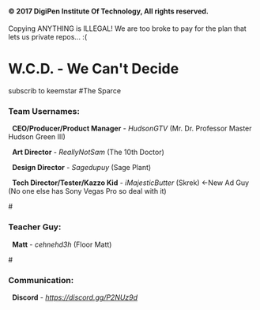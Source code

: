 <h4>© 2017 DigiPen Institute Of Technology, All rights reserved.</h4>
Copying ANYTHING is ILLEGAL! We are too broke to pay for the plan that lets us private repos... :(

# W.C.D. - We Can't Decide
subscrib to keemstar
#The Sparce

<h3>Team Usernames:</h3>

 &nbsp; <b>CEO/Producer/Product Manager</b>   - *HudsonGTV* (Mr. Dr. Professor Master Hudson Green III)

 &nbsp; <b>Art Director</b>                   - *ReallyNotSam* (The 10th Doctor)

 &nbsp; <b>Design Director</b>                - *Sagedupuy* (Sage Plant)

 &nbsp; <b>Tech Director/Tester/Kazzo Kid</b> - *iMajesticButter* (Skrek) <-New Ad Guy (No one else has Sony Vegas Pro so deal with it)

#<h3>Teacher Guy:</h3>
 &nbsp; <b>Matt</b>                           - *cehnehd3h* (Floor Matt)

#<h3>Communication:</h3>
 &nbsp; <b>Discord</b>                        - *https://discord.gg/P2NUz9d*
